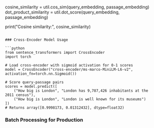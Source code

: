 cosine_similarity = util.cos_sim(query_embedding, passage_embedding)
dot_product_similarity = util.dot_score(query_embedding, passage_embedding)

print("Cosine similarity:", cosine_similarity)
```

### Cross-Encoder Model Usage

```python
from sentence_transformers import CrossEncoder
import torch

# Load cross-encoder with sigmoid activation for 0-1 scores
model = CrossEncoder("cross-encoder/ms-marco-MiniLM-L6-v2", activation_fn=torch.nn.Sigmoid())

# Score query-passage pairs
scores = model.predict([
    ("How big is London", "London has 9,787,426 inhabitants at the 2011 census"),
    ("How big is London", "London is well known for its museums")
])
# Returns array([0.9998173, 0.01312432], dtype=float32)
```

### Batch Processing for Production

```python